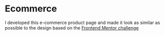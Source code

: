 # Ecommerce
I developed this e-commerce product page and made it look as similar as possible to the design based on the [Frontend Mentor challenge ](https://www.frontendmentor.io/challenges/ecommerce-product-page-UPsZ9MJp6)
